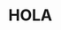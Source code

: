 <!DOCTYPE html>
<html>
    <body>
        <h1>HOLA</h1>
        <!--<script src="./src/index.html" type="module"></script>-->
    </body>
</html>

